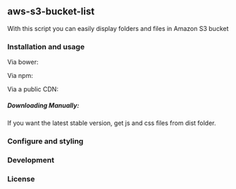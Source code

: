 ## aws-s3-bucket-list
With this script you can easily display folders and files in Amazon S3 bucket
### Installation and usage

Via bower: 

Via npm:

Via a public CDN:

##### Downloading Manually:

If you want the latest stable version, get js and css files from dist folder.

### Configure and styling


### Development


### License